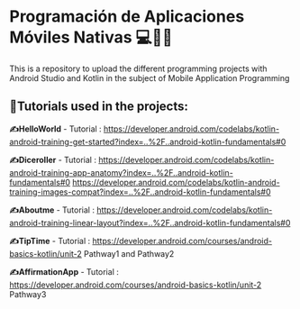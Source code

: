 # Programación de Aplicaciones Móviles Nativas 💻📱🚀
This is a repository to upload the different programming projects with Android Studio and Kotlin in the subject of  Mobile  Application Programming

## 📘Tutorials used in the projects:

**✍HelloWorld** - Tutorial : https://developer.android.com/codelabs/kotlin-android-training-get-started?index=..%2F..android-kotlin-fundamentals#0

**✍Diceroller** - Tutorial : https://developer.android.com/codelabs/kotlin-android-training-app-anatomy?index=..%2F..android-kotlin-fundamentals#0 
https://developer.android.com/codelabs/kotlin-android-training-images-compat?index=..%2F..android-kotlin-fundamentals#0

**✍Aboutme** - Tutorial : https://developer.android.com/codelabs/kotlin-android-training-linear-layout?index=..%2F..android-kotlin-fundamentals#0

**✍TipTime** - Tutorial : https://developer.android.com/courses/android-basics-kotlin/unit-2 Pathway1 and Pathway2

**✍AffirmationApp** - Tutorial : https://developer.android.com/courses/android-basics-kotlin/unit-2 Pathway3
